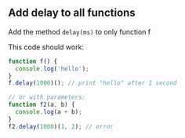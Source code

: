 ## Add delay to all functions
Add the method `delay(ms)` to only function f

This code should work:

```javascript
function f() {
  console.log('hello');
}
f.delay(1000)(); // print "hello" after 1 second

// or with parameters:
function f2(a, b) {
  console.log(a + b);
}
f2.delay(1000)(1, 2); // error
```

